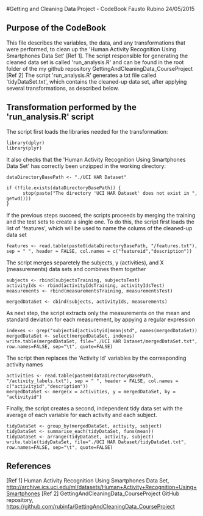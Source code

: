 #Getting and Cleaning Data Project - CodeBook
Fausto Rubino
24/05/2015

## Purpose of the CodeBook
This file describes the variables, the data, and any transformations that were performed, to clean up the 'Human Activity Recognition Using Smartphones Data Set' [Ref 1].
The script responsible for generating the cleaned data set is called 'run_analysis.R' and can be found in the root folder of the my github repository GettingAndCleaningData_CourseProject [Ref 2]
The script 'run_analysis.R' generates a txt file called 'tidyDataSet.txt', which contains the cleaned-up data set, after applying several transformations, as described below.

## Transformation performed by the 'run_analysis.R' script
The script first loads the libraries needed for the transformation:
```
library(dplyr)
library(plyr)
```
It also checks that the 'Human Activity Recognition Using Smartphones Data Set' has correctly been unzipped in the working directory:
```
dataDirectoryBasePath <- "./UCI HAR Dataset"

if (!file.exists(dataDirectoryBasePath)) {
      stop(paste("The directory 'UCI HAR Dataset' does not exist in ", getwd()))
}
```

If the previous steps succeed, the scripts proceeds by merging the training and the test sets to create a single one.
To do this, the script first loads the list of 'features', which will be used to name the colums of the cleaned-up data set 
```
features <- read.table(paste0(dataDirectoryBasePath, "/features.txt"), sep = " ", header = FALSE, col.names = c("featureid","description"))
```
The script merges separetely the subjects, y (activities), and X (measurements) data sets and combines them together  
```
subjects <- rbind(subjectsTraining, subjectsTest)
activityIds <- rbind(activityIdsTraining, activityIdsTest)
measurements <- rbind(measurementsTraining, measurementsTest)

mergedDataSet <- cbind(subjects, activityIds, measurements)
```

As next step, the script extracts only the measurements on the mean and standard deviation for each measurement, by appying a regular expression
```
indexes <- grep("subjectid|activityid|mean|std", names(mergedDataSet))
mergedDataSet <- select(mergedDataSet, indexes)
write.table(mergedDataSet, file="./UCI HAR Dataset/mergedDataSet.txt",  row.names=FALSE, sep="\t", quote=FALSE)
```
The script then replaces the 'Activity Id' variables by the corresponding activity names
```
activities <- read.table(paste0(dataDirectoryBasePath, "/activity_labels.txt"), sep = " ", header = FALSE, col.names = c("activityid","description"))
mergedDataSet <- merge(x = activities, y = mergedDataSet, by = "activityid")
```
Finally, the script creates a second, independent tidy data set with the average of each variable for each activity and each subject.
```
tidyDataSet <- group_by(mergedDataSet, activity, subject)
tidyDataSet <- summarise_each(tidyDataSet, funs(mean))
tidyDataSet <- arrange(tidyDataSet, activity, subject)
write.table(tidyDataSet, file="./UCI HAR Dataset/tidyDataSet.txt",  row.names=FALSE, sep="\t", quote=FALSE)
```


## References
[Ref 1] Human Activity Recognition Using Smartphones Data Set, http://archive.ics.uci.edu/ml/datasets/Human+Activity+Recognition+Using+Smartphones
[Ref 2] GettingAndCleaningData_CourseProject GitHub repository, https://github.com/rubinfa/GettingAndCleaningData_CourseProject
